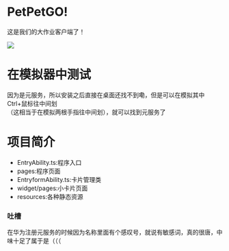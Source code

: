 # PetPetGO!
这是我们的大作业客户端了！

![](https://files.lsmcloud.top/PetPetGO.png)

# 在模拟器中测试
因为是元服务，所以安装之后直接在桌面还找不到嘞，但是可以在模拟其中Ctrl+鼠标往中间划   
（这相当于在模拟两根手指往中间划），就可以找到元服务了

# 项目简介
- EntryAbility.ts:程序入口
- pages:程序页面
- EntryformAbility.ts:卡片管理类
- widget/pages:小卡片页面
- resources:各种静态资源

### 吐槽
在华为注册元服务的时候因为名称里面有个感叹号，就说有敏感词，真的很唐，中味十足了属于是（（（